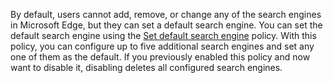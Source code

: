 By default, users cannot add, remove, or change any of the search engines in Microsoft Edge, but they can set a default search engine. You can set the default search engine using the [Set default search engine](../available-policies.md#set-default-search-engine) policy. With this policy, you can configure up to five additional search engines and set any one of them as the default. If you previously enabled this policy and now want to disable it, disabling deletes all configured search engines. 